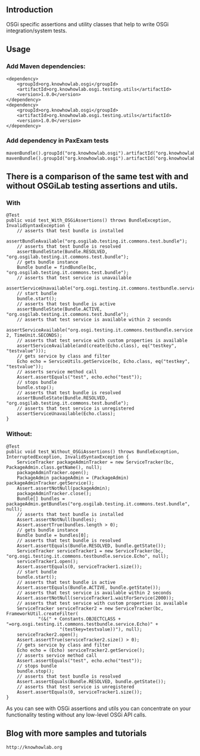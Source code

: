 ## Introduction

OSGi specific assertions and utility classes that help to write OSGi integration/system tests.

## Usage

### Add Maven dependencies:
    <dependency>
        <groupId>org.knowhowlab.osgi</groupId>
        <artifactId>org.knowhowlab.osgi.testing.utils</artifactId>
        <version>1.0.0</version>
    </dependency>
    <dependency>
        <groupId>org.knowhowlab.osgi</groupId>
        <artifactId>org.knowhowlab.osgi.testing.utils</artifactId>
        <version>1.0.0</version>
    </dependency>

### Add dependency in PaxExam tests
    mavenBundle().groupId("org.knowhowlab.osgi").artifactId("org.knowhowlab.osgi.testing.utils").version("1.0.0"),
    mavenBundle().groupId("org.knowhowlab.osgi").artifactId("org.knowhowlab.osgi.testing.assertions").version("1.0.0")

## There is a comparison of the same test with and without OSGiLab testing assertions and utils.

### With

    @Test
    public void test_With_OSGiAssertions() throws BundleException, InvalidSyntaxException {
        // asserts that test bundle is installed
        assertBundleAvailable("org.osgilab.testing.it.commons.test.bundle");
        // asserts that test bundle is resolved
        assertBundleState(Bundle.RESOLVED, "org.osgilab.testing.it.commons.test.bundle");
        // gets bundle instance
        Bundle bundle = findBundle(bc, "org.osgilab.testing.it.commons.test.bundle");
        // asserts that test service is unavailable
        assertServiceUnavailable("org.osgi.testing.it.commons.testbundle.service.Echo");
        // start bundle
        bundle.start();
        // asserts that test bundle is active
        assertBundleState(Bundle.ACTIVE, "org.osgilab.testing.it.commons.test.bundle");
        // asserts that test service is available within 2 seconds
        assertServiceAvailable("org.osgi.testing.it.commons.testbundle.service.Echo", 2, TimeUnit.SECONDS);
        // asserts that test service with custom properties is available
        assertServiceAvailable(and(create(Echo.class), eq("testkey", "testvalue")));
        // gets service by class and filter
        Echo echo = ServiceUtils.getService(bc, Echo.class, eq("testkey", "testvalue"));
        // asserts service method call
        Assert.assertEquals("test", echo.echo("test"));
        // stops bundle
        bundle.stop();
        // asserts that test bundle is resolved
        assertBundleState(Bundle.RESOLVED, "org.osgilab.testing.it.commons.test.bundle");
        // asserts that test service is unregistered
        assertServiceUnavailable(Echo.class);
    }

### Without:

    @Test
    public void test_Without_OSGiAssertions() throws BundleException, InterruptedException, InvalidSyntaxException {
        ServiceTracker packageAdminTracker = new ServiceTracker(bc, PackageAdmin.class.getName(), null);
        packageAdminTracker.open();
        PackageAdmin packageAdmin = (PackageAdmin) packageAdminTracker.getService();
        Assert.assertNotNull(packageAdmin);
        packageAdminTracker.close();
        Bundle[] bundles = packageAdmin.getBundles("org.osgilab.testing.it.commons.test.bundle", null);
        // asserts that test bundle is installed
        Assert.assertNotNull(bundles);
        Assert.assertTrue(bundles.length > 0);
        // gets bundle instance
        Bundle bundle = bundles[0];
        // asserts that test bundle is resolved
        Assert.assertEquals(Bundle.RESOLVED, bundle.getState());
        ServiceTracker serviceTracker1 = new ServiceTracker(bc, "org.osgi.testing.it.commons.testbundle.service.Echo", null);
        serviceTracker1.open();
        Assert.assertEquals(0, serviceTracker1.size());
        // start bundle
        bundle.start();
        // asserts that test bundle is active
        Assert.assertEquals(Bundle.ACTIVE, bundle.getState());
        // asserts that test service is available within 2 seconds
        Assert.assertNotNull(serviceTracker1.waitForService(2000));
        // asserts that test service with custom properties is available
        ServiceTracker serviceTracker2 = new ServiceTracker(bc, FrameworkUtil.createFilter(
                "(&(" + Constants.OBJECTCLASS + "=org.osgi.testing.it.commons.testbundle.service.Echo)" +
                        "(testkey=testvalue))"), null);
        serviceTracker2.open();
        Assert.assertTrue(serviceTracker2.size() > 0);
        // gets service by class and filter
        Echo echo = (Echo) serviceTracker2.getService();
        // asserts service method call
        Assert.assertEquals("test", echo.echo("test"));
        // stops bundle
        bundle.stop();
        // asserts that test bundle is resolved
        Assert.assertEquals(Bundle.RESOLVED, bundle.getState());
        // asserts that test service is unregistered
        Assert.assertEquals(0, serviceTracker1.size());
    }


As you can see with OSGi assertions and utils you can concentrate on your functionality testing without any low-level OSGi API calls.

## Blog with more samples and tutorials

    http://knowhowlab.org
